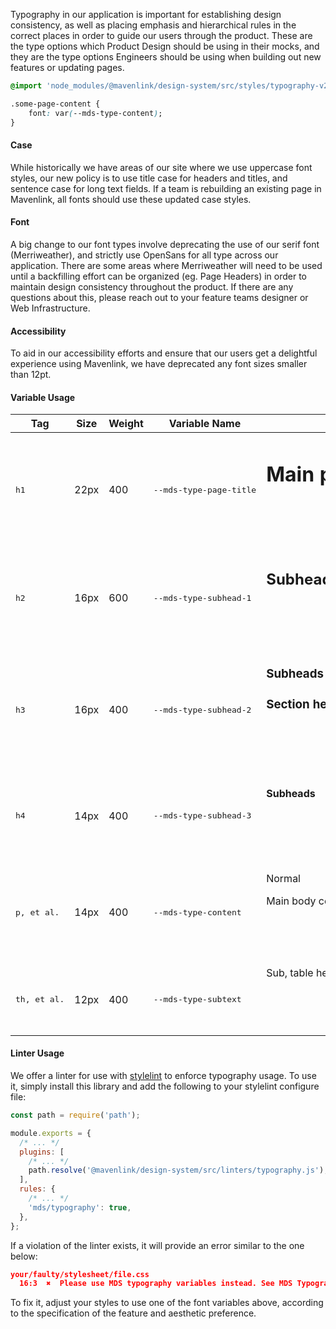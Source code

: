 Typography in our application is important for establishing design consistency, as well as placing emphasis and hierarchical rules in the correct places in order to guide our users through the product. These are the type options which Product Design should be using in their mocks, and they are the type options Engineers should be using when building out new features or updating pages.

```css
@import 'node_modules/@mavenlink/design-system/src/styles/typography-v2.css'

.some-page-content {
    font: var(--mds-type-content);
}
```

#### Case

While historically we have areas of our site where we use uppercase font styles, our new policy is to use title case for headers and titles, and sentence case for long text fields. If a team is rebuilding an existing page in Mavenlink, all fonts should use these updated case styles.

#### Font

A big change to our font types involve deprecating the use of our serif font (Merriweather), and strictly use OpenSans for all type across our application. There are some areas where Merriweather will need to be used until a backfilling effort can be organized (eg. Page Headers) in order to maintain design consistency throughout the product. If there are any questions about this, please reach out to your feature teams designer or Web Infrastructure.

#### Accessibility

To aid in our accessibility efforts and ensure that our users get a delightful experience using Mavenlink, we have deprecated any font sizes smaller than 12pt.

#### Variable Usage

<style>
    /*
        This ensures that the usage table fills the page. This had to be included here to override styleguidist's
        assigned styles--it won't work if it's included when included in the stylesheet.
     */
    .rsg--table-27 {
        width: 100%;
    }
</style>
<table>
    <thead>
        <tr>
            <th class="subtext">Tag</th>
            <th class="subtext">Size</th>
            <th class="subtext">Weight</th>
            <th class="subtext">Variable Name</th>
            <th class="subtext">Usage, example</th>
        </tr>
    </thead>
    <tbody>
        <tr>
            <td><pre>h1</pre></td>
            <td>22px</td>
            <td>400</td>
            <td><pre>--mds-type-page-title</pre></td>
            <td>
                <h1 class="page-title">Main page titles</h1>
                <pre>
                    .page-title {
                        font: var(--mds-type-page-title);
                    }
                </pre>
            </td>
        </tr>
        <tr>
            <td><pre>h2</pre></td>
            <td>16px</td>
            <td>600</td>
            <td><pre>--mds-type-subhead-1</pre></td>
            <td>
                <h2 class="subhead-1">Subheads</h2>
                <pre>
                    .subhead-1 {
                        font: var(--mds-type-subhead-1);
                    }
                </pre>
            </td>
        </tr>
        <tr>
            <td><pre>h3</pre></td>
            <td>16px</td>
            <td>400</td>
            <td><pre>--mds-type-subhead-2</pre></td>
            <td>
                <h3 class="subhead-2">Subheads</h3>
                <h3 class="subhead-2">Section headings</h3>
                <pre>
                    .subhead-2 {
                        font: var(--mds-type-subhead-2);
                    }
                </pre>
            </td>
        </tr>
        <tr>
            <td><pre>h4</pre></td>
            <td>14px</td>
            <td>400</td>
            <td><pre>--mds-type-subhead-3</pre></td>
            <td>
                <h4 class="subhead-3">Subheads</h4>
                <pre>
                    .subhead-3 {
                        font: var(--mds-type-subhead-3);
                    }
                </pre>
            </td>
        </tr>
        <tr>
            <td><pre>p, et al.</pre></td>
            <td>14px</td>
            <td>400</td>
            <td><pre>--mds-type-content</pre></td>
            <td>
                <p class="content">Normal</p>
                <p class="content">Main body copy, table data, etc.</p>
                <pre>
                    .content {
                        font: var(--mds-type-content);
                    }
                </pre>
            </td>
        </tr>
        <tr>
            <td><pre>th, et al.</pre></td>
            <td>12px</td>
            <td>400</td>
            <td><pre>--mds-type-subtext</pre></td>
            <td>
                <span class="subtext">Sub, table headings, support copy, legal, etc.</span>
                <pre>
                    .subtext {
                        font: var(--mds-type-subtext);
                    }
                </pre>
            </td>
        </tr>
    </tbody>
</table>

#### Linter Usage

We offer a linter for use with [stylelint](https://stylelint.io/) to enforce typography usage. To use it, simply install this library and add the following to your stylelint configure file:

```js static
const path = require('path');

module.exports = {
  /* ... */
  plugins: [
    /* ... */
    path.resolve('@mavenlink/design-system/src/linters/typography.js'),
  ],
  rules: {
    /* ... */
    'mds/typography': true,
  },
};
```

If a violation of the linter exists, it will provide an error similar to the one below:

```json
your/faulty/stylesheet/file.css
  16:3  ✖  Please use MDS typography variables instead. See MDS Typography Docs   mds/typography
```

To fix it, adjust your styles to use one of the font variables above, according to the specification of the feature and aesthetic preference.
